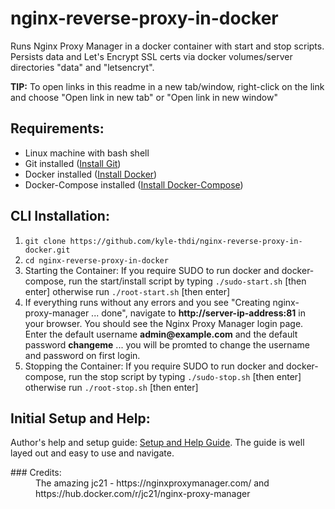 # nginx-reverse-proxy-in-docker

Runs Nginx Proxy Manager in a docker container with start and stop scripts.  Persists data and Let's Encrypt SSL certs via docker volumes/server directories "data" and "letsencryt".

**TIP:** To open links in this readme in a new tab/window, right-click on the link and choose "Open link in new tab" or "Open link in new window"

## Requirements:

* Linux machine with bash shell
* Git installed ([Install Git](https://git-scm.com/book/en/v2/Getting-Started-Installing-Git))
* Docker installed ([Install Docker](https://docs.docker.com/get-docker/))
* Docker-Compose installed ([Install Docker-Compose](https://docs.docker.com/compose/install/))

## CLI Installation:

1. `git clone https://github.com/kyle-thdi/nginx-reverse-proxy-in-docker.git`
2. `cd nginx-reverse-proxy-in-docker`
3. Starting the Container:  If you require SUDO to run docker and docker-compose, run the start/install script by typing `./sudo-start.sh` [then enter] otherwise run `./root-start.sh` [then enter]
4. If everything runs without any errors and you see "Creating nginx-proxy-manager ... done", navigate to **http://server-ip-address:81** in your browser.  You should see the Nginx Proxy Manager login page.  Enter the default username **admin&commat;example.com** and the default password **changeme** ... you will be promted to change the username and password on first login.
5. Stopping the Container:  If you require SUDO to run docker and docker-compose, run the stop script by typing `./sudo-stop.sh` [then enter] otherwise run `./root-stop.sh` [then enter]

## Initial Setup and Help:

Author's help and setup  guide: [Setup and Help Guide](https://nginxproxymanager.com/guide/#project-goal).  The guide is well layed out and easy to use and navigate.

<dl>
  <dt>### Credits:</dt>
  <dd>The amazing jc21 - https://nginxproxymanager.com/ and https://hub.docker.com/r/jc21/nginx-proxy-manager</dd>
</dl>

